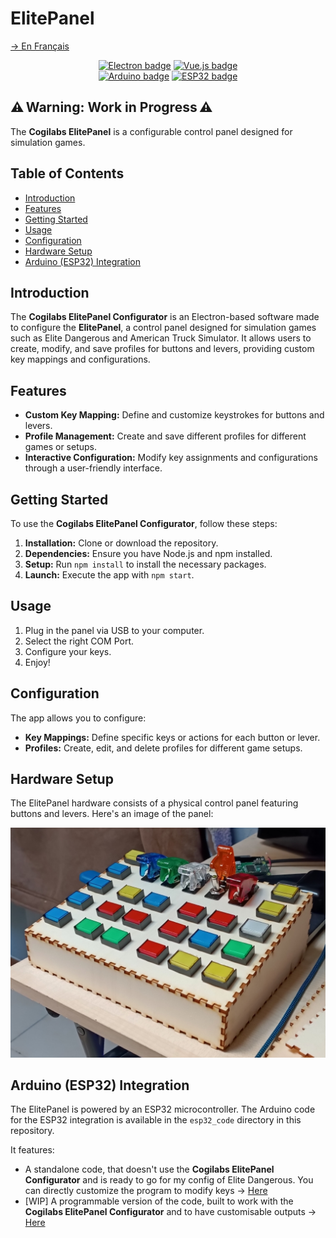 # ElitePanel
[→ En Français](/localizedReadme/README-fr.md)

<p align="center">
    <!--<img alt="Banner" title="Banner" src="/readme_sources/images/banner.png">-->
</p>
<p align="center">
    <a href="https://electronjs.org/" target="_blank"><img alt="Electron badge" title="Built with Electron!" src="https://img.shields.io/badge/Electron-4E44B6?style=for-the-badge&logo=electron&logoColor=white"/></a>
    <a href="https://vuejs.org/" target="_blank"><img alt="Vue.js badge" title="Using Vue.js!" src="https://img.shields.io/badge/Vue.js-4FC08D?style=for-the-badge&logo=vue.js&logoColor=white"/></a>
    </br>
    <a href="https://www.arduino.cc/" target="_blank"><img alt="Arduino badge" title="Using Arduino!" src="https://img.shields.io/badge/Arduino-00979D?style=for-the-badge&logo=arduino&logoColor=white"/></a>
    <a href="https://www.espressif.com/en/products/socs/esp32" target="_blank"><img alt="ESP32 badge" title="Using ESP32!" src="https://img.shields.io/badge/ESP32-DD4A23?style=for-the-badge&logo=espressif&logoColor=white"/></a>
</p>

## ⚠️ Warning: Work in Progress ⚠️

The **Cogilabs ElitePanel** is a configurable control panel designed for simulation games.

## Table of Contents

- [Introduction](#introduction)
- [Features](#features)
- [Getting Started](#getting-started)
- [Usage](#usage)
- [Configuration](#configuration)
- [Hardware Setup](#hardware-setup)
- [Arduino (ESP32) Integration](#arduino-esp32-integration)

## Introduction

The **Cogilabs ElitePanel Configurator** is an Electron-based software made to configure the **ElitePanel**, a control panel designed for simulation games such as Elite Dangerous and American Truck Simulator. It allows users to create, modify, and save profiles for buttons and levers, providing custom key mappings and configurations.

## Features

- **Custom Key Mapping:** Define and customize keystrokes for buttons and levers.
- **Profile Management:** Create and save different profiles for different games or setups.
- **Interactive Configuration:** Modify key assignments and configurations through a user-friendly interface.

## Getting Started

To use the **Cogilabs ElitePanel Configurator**, follow these steps:

1. **Installation:** Clone or download the repository.
2. **Dependencies:** Ensure you have Node.js and npm installed.
3. **Setup:** Run `npm install` to install the necessary packages.
4. **Launch:** Execute the app with `npm start`.

## Usage

1. Plug in the panel via USB to your computer.
2. Select the right COM Port.
3. Configure your keys.
4. Enjoy!

## Configuration

The app allows you to configure:

- **Key Mappings:** Define specific keys or actions for each button or lever.
- **Profiles:** Create, edit, and delete profiles for different game setups.

## Hardware Setup

The ElitePanel hardware consists of a physical control panel featuring buttons and levers. Here's an image of the panel:

![ElitePanel Hardware](/readme_sources/images/panelPhoto.png)

## Arduino (ESP32) Integration

The ElitePanel is powered by an ESP32 microcontroller. The Arduino code for the ESP32 integration is available in the `esp32_code` directory in this repository.  

It features:
 - A standalone code, that doesn't use the **Cogilabs ElitePanel Configurator** and is ready to go for my config of Elite Dangerous. You can directly customize the program to modify keys → [Here](/esp32_code/standalone/standalone.ino)
 - [WIP] A programmable version of the code, built to work with the **Cogilabs ElitePanel Configurator** and to have customisable outputs → [Here](/esp32_code/pcProgrammable/pcProgrammable.ino)